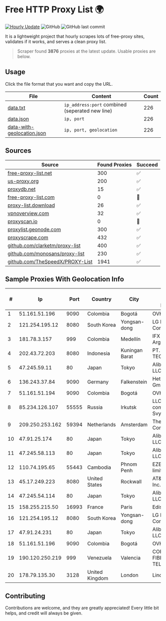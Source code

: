 
# Free HTTP Proxy List 🌍

[![Hourly Update](https://github.com/mertguvencli/http-proxy-list/actions/workflows/main.yml/badge.svg?branch=main)](https://github.com/mertguvencli/http-proxy-list/actions/workflows/main.yml)
![GitHub](https://img.shields.io/github/license/mertguvencli/http-proxy-list)
![GitHub last commit](https://img.shields.io/github/last-commit/mertguvencli/http-proxy-list)

It is a lightweight project that hourly scrapes lots of free-proxy sites, validates if it works, and serves a clean proxy list.


> Scraper found **3876** proxies at the latest update. Usable proxies are below.

## Usage

Click the file format that you want and copy the URL.


|File|Content|Count|
|----|-------|-----|
|[data.txt](https://raw.githubusercontent.com/mertguvencli/http-proxy-list/main/proxy-list/data.txt)|`ip_address:port` combined (seperated new line)|226|
|[data.json](https://raw.githubusercontent.com/mertguvencli/http-proxy-list/main/proxy-list/data.json)|`ip, port`|226|
|[data-with-geolocation.json](https://raw.githubusercontent.com/mertguvencli/http-proxy-list/main/proxy-list/data-with-geolocation.json)|`ip, port, geolocation`|226|

## Sources

|Source|Found Proxies|Succeed|
|------|-------------|-------|
|[free-proxy-list.net](https://free-proxy-list.net)|300|✅|
|[us-proxy.org](https://www.us-proxy.org)|200|✅|
|[proxydb.net](http://proxydb.net)|15|✅|
|[free-proxy-list.com](https://free-proxy-list.com/?page=&port=&type%5B%5D=http&type%5B%5D=https&up_time=0&search=Search)|0|🚫|
|[proxy-list.download](https://www.proxy-list.download/HTTP)|26|✅|
|[vpnoverview.com](https://vpnoverview.com/privacy/anonymous-browsing/free-proxy-servers)|32|✅|
|[proxyscan.io](https://www.proxyscan.io)|0|🚫|
|[proxylist.geonode.com](https://proxylist.geonode.com/api/proxy-list?limit=300&page=1&sort_by=lastChecked&sort_type=desc&protocols=http,https)|300|✅|
|[proxyscrape.com](https://api.proxyscrape.com/v2/?request=displayproxies&protocol=http&timeout=10000&country=all&ssl=all&anonymity=all)|432|✅|
|[github.com/clarketm/proxy-list](https://raw.githubusercontent.com/clarketm/proxy-list/master/proxy-list-raw.txt)|400|✅|
|[github.com/monosans/proxy-list](https://raw.githubusercontent.com/monosans/proxy-list/main/proxies/http.txt)|230|✅|
|[github.com/TheSpeedX/PROXY-List](https://raw.githubusercontent.com/TheSpeedX/PROXY-List/master/http.txt)|1941|✅|


## Sample Proxies With Geolocation Info

|#|Ip|Port|Country|City|Internet Service Provider|
|-|--|----|-------|----|-------------------------|
|1|51.161.51.196|9090|Colombia|Bogotá|OVH Hosting|
|2|121.254.195.12|8080|South Korea|Yongsan-dong|LG DACOM Corporation|
|3|181.78.3.157|999|Colombia|Medellín|IFX Networks Argentina S.R.L|
|4|202.43.72.203|8080|Indonesia|Kuningan Barat|PT. INTERLINK TECHNOLOGY|
|5|47.245.59.11|80|Japan|Tokyo|Alibaba.com LLC|
|6|136.243.37.84|9090|Germany|Falkenstein|Hetzner Online GmbH|
|7|51.161.51.194|9090|Colombia|Bogotá|OVH Hosting|
|8|85.234.126.107|55555|Russia|Irkutsk|LLC "Regional company Svyaztranzit"|
|9|209.250.253.162|59394|Netherlands|Amsterdam|The Constant Company|
|10|47.91.25.174|80|Japan|Tokyo|Alibaba.com LLC|
|11|47.245.58.113|80|Japan|Tokyo|Alibaba.com LLC|
|12|110.74.195.65|55443|Cambodia|Phnom Penh|EZECOM limited|
|13|45.17.249.223|8080|United States|Rockwall|AT&T Services, Inc.|
|14|47.245.54.114|80|Japan|Tokyo|Alibaba.com LLC|
|15|158.255.215.50|16993|France|Paris|Edis France|
|16|121.254.195.12|8080|South Korea|Yongsan-dong|LG DACOM Corporation|
|17|47.91.24.231|80|Japan|Tokyo|Alibaba.com LLC|
|18|51.161.51.196|9090|Colombia|Bogotá|OVH Hosting|
|19|190.120.250.219|999|Venezuela|Valencia|CORPORACION FIBEX TELECOM, C.A.|
|20|178.79.135.30|3128|United Kingdom|London|Linode, LLC|



## Contributing

Contributions are welcome, and they are greatly appreciated! Every
little bit helps, and credit will always be given.

